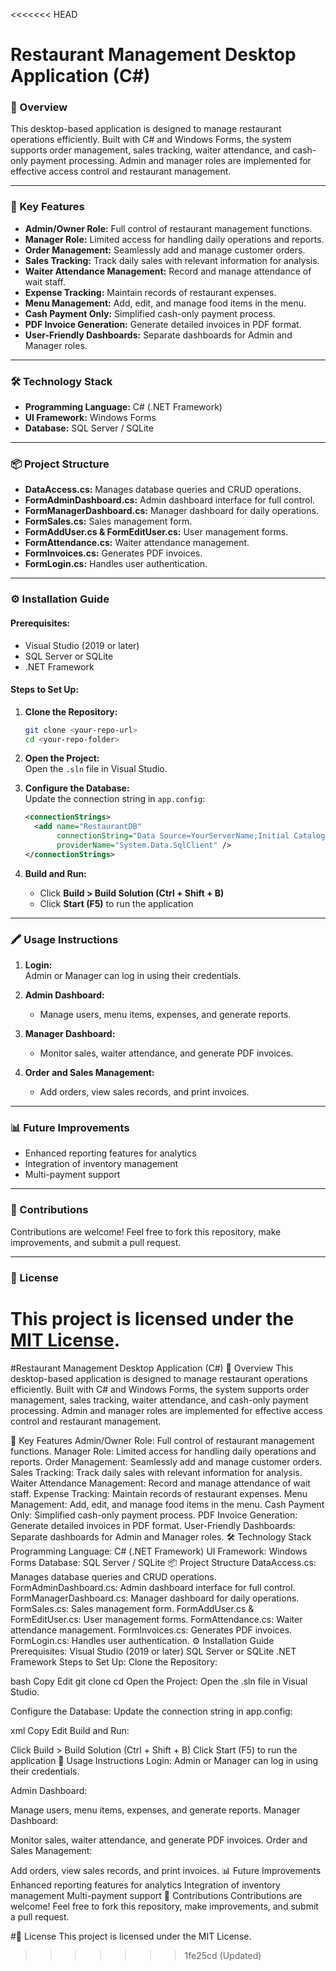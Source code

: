 <<<<<<< HEAD
# **Restaurant Management Desktop Application (C#)**

### **📜 Overview**  
This desktop-based application is designed to manage restaurant operations efficiently. Built with C# and Windows Forms, the system supports order management, sales tracking, waiter attendance, and cash-only payment processing. Admin and manager roles are implemented for effective access control and restaurant management.

---

### **🚀 Key Features**  
- **Admin/Owner Role:** Full control of restaurant management functions.  
- **Manager Role:** Limited access for handling daily operations and reports.  
- **Order Management:** Seamlessly add and manage customer orders.  
- **Sales Tracking:** Track daily sales with relevant information for analysis.  
- **Waiter Attendance Management:** Record and manage attendance of wait staff.  
- **Expense Tracking:** Maintain records of restaurant expenses.  
- **Menu Management:** Add, edit, and manage food items in the menu.  
- **Cash Payment Only:** Simplified cash-only payment process.  
- **PDF Invoice Generation:** Generate detailed invoices in PDF format.  
- **User-Friendly Dashboards:** Separate dashboards for Admin and Manager roles.

---

### **🛠️ Technology Stack**  
- **Programming Language:** C# (.NET Framework)  
- **UI Framework:** Windows Forms  
- **Database:** SQL Server / SQLite

---

### **📦 Project Structure**  
- **DataAccess.cs:** Manages database queries and CRUD operations.  
- **FormAdminDashboard.cs:** Admin dashboard interface for full control.  
- **FormManagerDashboard.cs:** Manager dashboard for daily operations.  
- **FormSales.cs:** Sales management form.  
- **FormAddUser.cs & FormEditUser.cs:** User management forms.  
- **FormAttendance.cs:** Waiter attendance management.  
- **FormInvoices.cs:** Generates PDF invoices.  
- **FormLogin.cs:** Handles user authentication.

---

### **⚙️ Installation Guide**  

#### **Prerequisites:**  
- Visual Studio (2019 or later)  
- SQL Server or SQLite  
- .NET Framework

#### **Steps to Set Up:**  
1. **Clone the Repository:**  
   ```bash
   git clone <your-repo-url>
   cd <your-repo-folder>
   ```  

2. **Open the Project:**  
   Open the `.sln` file in Visual Studio.  

3. **Configure the Database:**  
   Update the connection string in `app.config`:  

   ```xml
   <connectionStrings>
     <add name="RestaurantDB" 
          connectionString="Data Source=YourServerName;Initial Catalog=RestaurantDB;Integrated Security=True;" 
          providerName="System.Data.SqlClient" />
   </connectionStrings>
   ```  

4. **Build and Run:**  
   - Click **Build > Build Solution (Ctrl + Shift + B)**  
   - Click **Start (F5)** to run the application  

---

### **🖍️ Usage Instructions**  
1. **Login:**  
   Admin or Manager can log in using their credentials.  

2. **Admin Dashboard:**  
   - Manage users, menu items, expenses, and generate reports.  

3. **Manager Dashboard:**  
   - Monitor sales, waiter attendance, and generate PDF invoices.  

4. **Order and Sales Management:**  
   - Add orders, view sales records, and print invoices.

---

### **📊 Future Improvements**  
- Enhanced reporting features for analytics  
- Integration of inventory management  
- Multi-payment support

---

### **🧱 Contributions**  
Contributions are welcome! Feel free to fork this repository, make improvements, and submit a pull request.  

---

### **📜 License**  
This project is licensed under the [MIT License](LICENSE).
=======
#Restaurant Management Desktop Application (C#)
📜 Overview
This desktop-based application is designed to manage restaurant operations efficiently. Built with C# and Windows Forms, the system supports order management, sales tracking, waiter attendance, and cash-only payment processing. Admin and manager roles are implemented for effective access control and restaurant management.

🚀 Key Features
Admin/Owner Role: Full control of restaurant management functions.
Manager Role: Limited access for handling daily operations and reports.
Order Management: Seamlessly add and manage customer orders.
Sales Tracking: Track daily sales with relevant information for analysis.
Waiter Attendance Management: Record and manage attendance of wait staff.
Expense Tracking: Maintain records of restaurant expenses.
Menu Management: Add, edit, and manage food items in the menu.
Cash Payment Only: Simplified cash-only payment process.
PDF Invoice Generation: Generate detailed invoices in PDF format.
User-Friendly Dashboards: Separate dashboards for Admin and Manager roles.
🛠️ Technology Stack
Programming Language: C# (.NET Framework)
UI Framework: Windows Forms
Database: SQL Server / SQLite
📦 Project Structure
DataAccess.cs: Manages database queries and CRUD operations.
FormAdminDashboard.cs: Admin dashboard interface for full control.
FormManagerDashboard.cs: Manager dashboard for daily operations.
FormSales.cs: Sales management form.
FormAddUser.cs & FormEditUser.cs: User management forms.
FormAttendance.cs: Waiter attendance management.
FormInvoices.cs: Generates PDF invoices.
FormLogin.cs: Handles user authentication.
⚙️ Installation Guide
Prerequisites:
Visual Studio (2019 or later)
SQL Server or SQLite
.NET Framework
Steps to Set Up:
Clone the Repository:

bash
Copy
Edit
git clone <your-repo-url>
cd <your-repo-folder>
Open the Project:
Open the .sln file in Visual Studio.

Configure the Database:
Update the connection string in app.config:

xml
Copy
Edit
<connectionStrings>
  <add name="RestaurantDB" 
       connectionString="Data Source=YourServerName;Initial Catalog=RestaurantDB;Integrated Security=True;" 
       providerName="System.Data.SqlClient" />
</connectionStrings>
Build and Run:

Click Build > Build Solution (Ctrl + Shift + B)
Click Start (F5) to run the application
📝 Usage Instructions
Login:
Admin or Manager can log in using their credentials.

Admin Dashboard:

Manage users, menu items, expenses, and generate reports.
Manager Dashboard:

Monitor sales, waiter attendance, and generate PDF invoices.
Order and Sales Management:

Add orders, view sales records, and print invoices.
📊 Future Improvements
Enhanced reporting features for analytics
Integration of inventory management
Multi-payment support
🤝 Contributions
Contributions are welcome! Feel free to fork this repository, make improvements, and submit a pull request.

#📜 License
This project is licensed under the MIT License.
>>>>>>> 1fe25cd (Updated)
